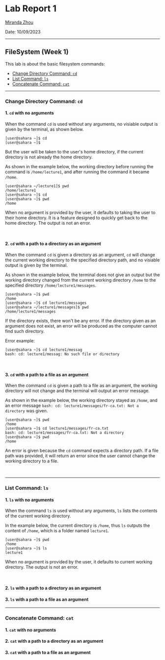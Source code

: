 # Lab Report 1 
[Miranda Zhou](https://github.com/Miranda-Y-Zhou)

Date: 10/09/2023

---

## FileSystem (Week 1)
This lab is about the basic filesystem commands:

* [Change Directory Command: `cd`](https://miranda-y-zhou.github.io/cse15l-lab-reports/lab_report1.html#change-directory-command-cd)
* [List Command: `ls`](https://miranda-y-zhou.github.io/cse15l-lab-reports/lab_report1.html#list-command-ls)
* [Concatenate Command: `cat`](https://miranda-y-zhou.github.io/cse15l-lab-reports/lab_report1.html#concatenate-command-cat)

---

### Change Directory Command: `cd`

#### 1. `cd` with no arguments

When the command `cd` is used without any arguments, no visiable output is given by the terminal, as shown below.

```
[user@sahara ~]$ cd 
[user@sahara ~]$
```

But the user will be taken to the user's home directory, if the current directory is not already the home directory. 

As shown in the example below, the working directory before running the command is `/home/lecture1`, and after running the command it became `/home`.

```
[user@sahara ~/lecture1]$ pwd
/home/lecture1
[user@sahara ~]$ cd 
[user@sahara ~]$ pwd
/home
```

When no argument is provided by the user, it defaults to taking the user to their home directory. It is a feature designed to quickly get back to the home directory. The output is not an error.

&nbsp;

#### 2. `cd` with a path to a directory as an argument

When the command `cd` is given a directory as an argument, `cd` will change the current working directory to the specified directory path, and no visiable output is given by the terminal.

As shown in the example below, the terminal does not give an output but the working directory changed from the current working directory `/home` to the specified directory `/home/lecture1/messages`.

```
[user@sahara ~]$ pwd
/home
[user@sahara ~]$ cd lecture1/messages
[user@sahara ~/lecture1/messages]$ pwd
/home/lecture1/messages
```

If the directory exists, there won't be any error.
If the directory given as an argument does not exist, an error will be produced as the computer cannot find such directory. 

Error example:

```
[user@sahara ~]$ cd lecture1/messag
bash: cd: lecture1/messag: No such file or directory
```

&nbsp;

#### 3. `cd` with a path to a file as an argument

When the command `cd` is given a path to a file as an argument, the working directory will not change and the terminal will output an error message. 

As shown in the example below, the working directory stayed as `/home`, and an error message `bash: cd: lecture1/messages/fr-ca.txt: Not a directory` was given. 

```
[user@sahara ~]$ pwd
/home
[user@sahara ~]$ cd lecture1/messages/fr-ca.txt
bash: cd: lecture1/messages/fr-ca.txt: Not a directory
[user@sahara ~]$ pwd
/home
```

An error is given because the `cd` command expects a directory path. If a file path was provided, it will return an error since the user cannot change the working directory to a file.

&nbsp;

---

### List Command: `ls`

#### 1. `ls` with no arguments

When the command `ls` is used without any arguments, `ls` lists the contents of the current working directory. 

In the example below, the current directory is `/home`, thus `ls` outputs the content of `/home`, which is a folder named `lecture1`. 

```
[user@sahara ~]$ pwd
/home
[user@sahara ~]$ ls
lecture1
```

When no argument is provided by the user, it defaults to current working directory. The output is not an error. 

&nbsp;

#### 2. `ls` with a path to a directory as an argument

#### 3. `ls` with a path to a file as an argument

---

### Concatenate Command: `cat`

#### 1. `cat` with no arguments

#### 2. `cat` with a path to a directory as an argument

#### 3. `cat` with a path to a file as an argument


